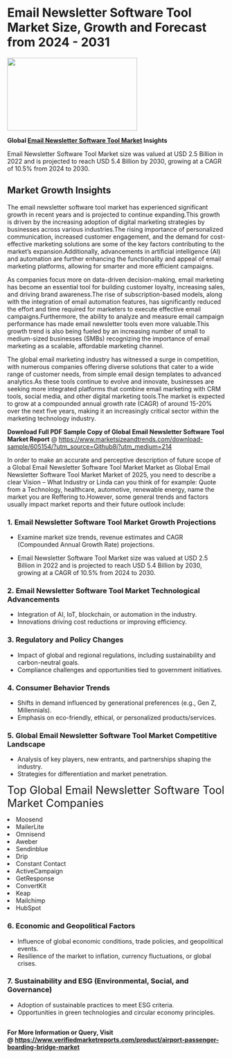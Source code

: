 <H1>Email Newsletter Software Tool Market Size, Growth and Forecast from 2024 - 2031</H1><img class="aligncenter size-medium wp-image-584254" src="https://thirdeyenews.in/wp-content/uploads/2024/09/Global-Market-Research-300x168.jpeg" alt="" width="300" height="168" /><p><strong>Global&nbsp;<a href="https://www.marketsizeandtrends.com/download-sample/605154/?utm_source=Github8j?utm_medium=214">Email Newsletter Software Tool Market</a> Insights</strong></p><p>Email Newsletter Software Tool Market size was valued at USD 2.5 Billion in 2022 and is projected to reach USD 5.4 Billion by 2030, growing at a CAGR of 10.5% from 2024 to 2030.</p><p><h2>Market Growth Insights</h2> <p>The email newsletter software tool market has experienced significant growth in recent years and is projected to continue expanding.This growth is driven by the increasing adoption of digital marketing strategies by businesses across various industries.The rising importance of personalized communication, increased customer engagement, and the demand for cost-effective marketing solutions are some of the key factors contributing to the market’s expansion.Additionally, advancements in artificial intelligence (AI) and automation are further enhancing the functionality and appeal of email marketing platforms, allowing for smarter and more efficient campaigns.</p> <p>As companies focus more on data-driven decision-making, email marketing has become an essential tool for building customer loyalty, increasing sales, and driving brand awareness.The rise of subscription-based models, along with the integration of email automation features, has significantly reduced the effort and time required for marketers to execute effective email campaigns.Furthermore, the ability to analyze and measure email campaign performance has made email newsletter tools even more valuable.This growth trend is also being fueled by an increasing number of small to medium-sized businesses (SMBs) recognizing the importance of email marketing as a scalable, affordable marketing channel.</p> <p>The global email marketing industry has witnessed a surge in competition, with numerous companies offering diverse solutions that cater to a wide range of customer needs, from simple email design templates to advanced analytics.As these tools continue to evolve and innovate, businesses are seeking more integrated platforms that combine email marketing with CRM tools, social media, and other digital marketing tools.The market is expected to grow at a compounded annual growth rate (CAGR) of around 15-20% over the next five years, making it an increasingly critical sector within the marketing technology industry.</p> <p><span class=""><strong>Download Full PDF Sample Copy of Global Email Newsletter Software Tool Market Report</strong> @ <a href="https://www.marketsizeandtrends.com/download-sample/605154/?utm_source=Github8j?utm_medium=214" target="_blank">https://www.marketsizeandtrends.com/download-sample/605154/?utm_source=Github8j?utm_medium=214</a></span></p><p>In order to make an accurate and perceptive description of future scope of a Global&nbsp;Email Newsletter Software Tool Market Market as Global&nbsp;Email Newsletter Software Tool Market Market of 2025, you need to describe a clear Vision &ndash; What Industry or Linda can you think of for example: Quote from a Technology, healthcare, automotive, renewable energy, name the market you are Reffering to.However, some general trends and factors usually impact market reports and their future outlook include:</p><h3>1.&nbsp;<strong>Email Newsletter Software Tool Market Growth Projections</strong></h3><ul><li>Examine market size trends, revenue estimates and CAGR (Compounded Annual Growth Rate) projections.</li><li><p>Email Newsletter Software Tool Market size was valued at USD 2.5 Billion in 2022 and is projected to reach USD 5.4 Billion by 2030, growing at a CAGR of 10.5% from 2024 to 2030.</p></li></ul><h3>2.&nbsp;<strong>Email Newsletter Software Tool Market Technological Advancements</strong></h3><ul><li>Integration of AI, IoT, blockchain, or automation in the industry.</li><li>Innovations driving cost reductions or improving efficiency.</li></ul><h3>3.&nbsp;<strong>Regulatory and Policy Changes</strong></h3><ul><li>Impact of global and regional regulations, including sustainability and carbon-neutral goals.</li><li>Compliance challenges and opportunities tied to government initiatives.</li></ul><h3>4.&nbsp;<strong>Consumer Behavior Trends</strong></h3><ul><li>Shifts in demand influenced by generational preferences (e.g., Gen Z, Millennials).</li><li>Emphasis on eco-friendly, ethical, or personalized products/services.</li></ul><h3>5.&nbsp;<strong>Global Email Newsletter Software Tool Market Competitive Landscape</strong></h3><ul><li>Analysis of key players, new entrants, and partnerships shaping the industry.</li><li>Strategies for differentiation and market penetration.</li></ul><p data-pm-slice="1 1 []"><span style="color: inherit; font-family: inherit; font-size: 25px;">Top Global Email Newsletter Software Tool Market Companies</span></p><div class="" data-test-id=""><p><li>Moosend</li><li> MailerLite</li><li> Omnisend</li><li> Aweber</li><li> Sendinblue</li><li> Drip</li><li> Constant Contact</li><li> ActiveCampaign</li><li> GetResponse</li><li> ConvertKit</li><li> Keap</li><li> Mailchimp</li><li> HubSpot</li></p></div><h3>6.&nbsp;<strong>Economic and Geopolitical Factors</strong></h3><ul><li>Influence of global economic conditions, trade policies, and geopolitical events.</li><li>Resilience of the market to inflation, currency fluctuations, or global crises.</li></ul><h3>7.&nbsp;<strong>Sustainability and ESG (Environmental, Social, and Governance)</strong></h3><ul><li>Adoption of sustainable practices to meet ESG criteria.</li><li>Opportunities in green technologies and circular economy principles.</li></ul><h2><strong style="font-size: 14px;">For More Information or Query, Visit @&nbsp;</strong><a style="background-color: #ffffff; font-size: 14px;" href="https://www.marketsizeandtrends.com/report/email-newsletter-software-tool-market/" target="_blank">https://www.verifiedmarketreports.com/product/airport-passenger-boarding-bridge-market</a></h2>